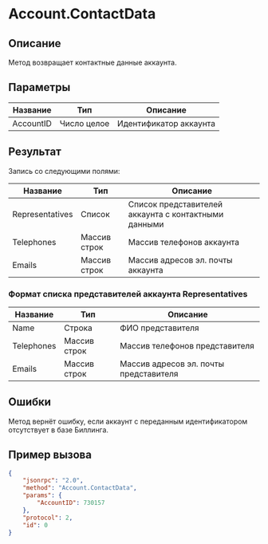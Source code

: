 # Account.ContactData

## Описание

Метод возвращает контактные данные аккаунта.

## Параметры

| Название | Тип          | Описание                  |
|----------|--------------|---------------------------|
| AccountID| Число целое  | Идентификатор аккаунта    |

## Результат

Запись со следующими полями:

| Название      | Тип          | Описание                                      |
|---------------|--------------|-----------------------------------------------|
| Representatives| Список      | Список представителей аккаунта с контактными данными |
| Telephones    | Массив строк | Массив телефонов аккаунта                     |
| Emails        | Массив строк | Массив адресов эл. почты аккаунта             |

### Формат списка представителей аккаунта Representatives

| Название   | Тип          | Описание                                      |
|------------|--------------|-----------------------------------------------|
| Name       | Строка       | ФИО представителя                             |
| Telephones | Массив строк | Массив телефонов представителя                |
| Emails     | Массив строк | Массив адресов эл. почты представителя        |

## Ошибки

Метод вернёт ошибку, если аккаунт с переданным идентификатором отсутствует в базе Биллинга.

## Пример вызова

```json
{
    "jsonrpc": "2.0",
    "method": "Account.ContactData",
    "params": {
        "AccountID": 730157
    },
    "protocol": 2,
    "id": 0
}